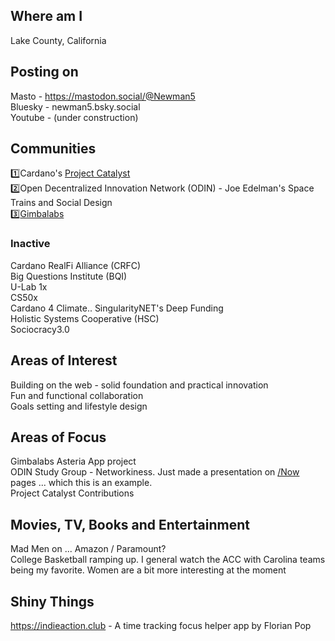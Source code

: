 ## Where am I
Lake County, California  

## Posting on
Masto - https://mastodon.social/@Newman5  
Bluesky - newman5.bsky.social  
Youtube - (under construction)  

## Communities
1️⃣Cardano's [Project Catalyst](https://projectcatalyst.io/)  
2️⃣Open Decentralized Innovation Network (ODIN) - Joe Edelman's Space Trains and Social Design  
3️⃣[Gimbalabs](https://www.gimbalabs.com)  

### Inactive
Cardano RealFi Alliance (CRFC)  
Big Questions Institute (BQI)  
U-Lab 1x  
CS50x  
Cardano 4 Climate..
SingularityNET's Deep Funding  
Holistic Systems Cooperative (HSC)  
Sociocracy3.0  

## Areas of Interest
Building on the web - solid foundation and practical innovation  
Fun and functional collaboration  
Goals setting and lifestyle design  

## Areas of Focus
Gimbalabs Asteria App project  
ODIN Study Group - Networkiness.  Just made a presentation on [/Now](https://nownownow.com/) pages ... which this is an example.  
Project Catalyst Contributions  

## Movies, TV, Books and Entertainment
Mad Men on ... Amazon / Paramount?  
College Basketball ramping up.  I general watch the ACC with Carolina teams being my favorite. Women are a bit more interesting at the moment

## Shiny Things
https://indieaction.club - A time tracking focus helper app by Florian Pop  